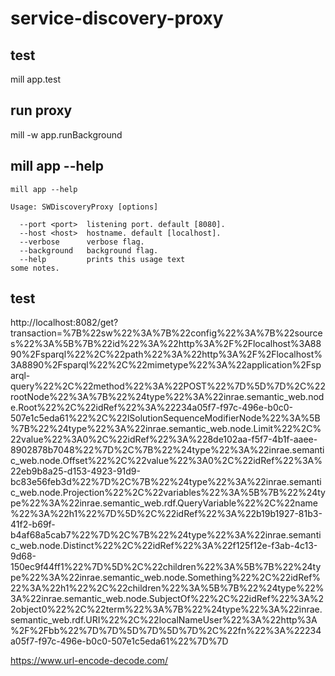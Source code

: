 # service-discovery-proxy

## test

mill app.test

## run proxy 

mill -w app.runBackground

## mill app --help

```mill app --help```
```
Usage: SWDiscoveryProxy [options]

  --port <port>  listening port. default [8080].
  --host <host>  hostname. default [localhost].
  --verbose      verbose flag.
  --background   background flag.
  --help         prints this usage text
some notes.

```

## test

http://localhost:8082/get?transaction=%7B%22sw%22%3A%7B%22config%22%3A%7B%22sources%22%3A%5B%7B%22id%22%3A%22http%3A%2F%2Flocalhost%3A8890%2Fsparql%22%2C%22path%22%3A%22http%3A%2F%2Flocalhost%3A8890%2Fsparql%22%2C%22mimetype%22%3A%22application%2Fsparql-query%22%2C%22method%22%3A%22POST%22%7D%5D%7D%2C%22rootNode%22%3A%7B%22%24type%22%3A%22inrae.semantic_web.node.Root%22%2C%22idRef%22%3A%22234a05f7-f97c-496e-b0c0-507e1c5eda61%22%2C%22lSolutionSequenceModifierNode%22%3A%5B%7B%22%24type%22%3A%22inrae.semantic_web.node.Limit%22%2C%22value%22%3A0%2C%22idRef%22%3A%228de102aa-f5f7-4b1f-aaee-8902878b7048%22%7D%2C%7B%22%24type%22%3A%22inrae.semantic_web.node.Offset%22%2C%22value%22%3A0%2C%22idRef%22%3A%22eb9b8a25-d153-4923-91d9-bc83e56feb3d%22%7D%2C%7B%22%24type%22%3A%22inrae.semantic_web.node.Projection%22%2C%22variables%22%3A%5B%7B%22%24type%22%3A%22inrae.semantic_web.rdf.QueryVariable%22%2C%22name%22%3A%22h1%22%7D%5D%2C%22idRef%22%3A%22b19b1927-81b3-41f2-b69f-b4af68a5cab7%22%7D%2C%7B%22%24type%22%3A%22inrae.semantic_web.node.Distinct%22%2C%22idRef%22%3A%22f125f12e-f3ab-4c13-9d68-150ec9f44ff1%22%7D%5D%2C%22children%22%3A%5B%7B%22%24type%22%3A%22inrae.semantic_web.node.Something%22%2C%22idRef%22%3A%22h1%22%2C%22children%22%3A%5B%7B%22%24type%22%3A%22inrae.semantic_web.node.SubjectOf%22%2C%22idRef%22%3A%22object0%22%2C%22term%22%3A%7B%22%24type%22%3A%22inrae.semantic_web.rdf.URI%22%2C%22localNameUser%22%3A%22http%3A%2F%2Fbb%22%7D%7D%5D%7D%5D%7D%2C%22fn%22%3A%22234a05f7-f97c-496e-b0c0-507e1c5eda61%22%7D%7D



https://www.url-encode-decode.com/